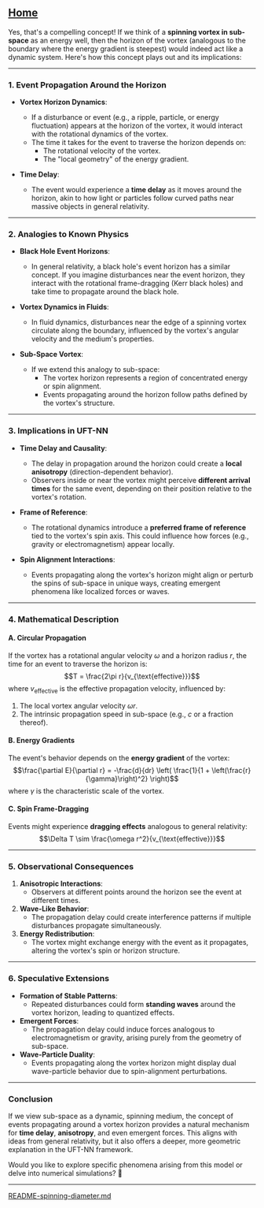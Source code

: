 [Home](https://t2m.io/VwvDcuw)
---

Yes, that's a compelling concept! If we think of a **spinning vortex in sub-space** as an energy well, then the horizon of the vortex (analogous to the boundary where the energy gradient is steepest) would indeed act like a dynamic system. Here's how this concept plays out and its implications:

---

### **1. Event Propagation Around the Horizon**
- **Vortex Horizon Dynamics**:
  - If a disturbance or event (e.g., a ripple, particle, or energy fluctuation) appears at the horizon of the vortex, it would interact with the rotational dynamics of the vortex.
  - The time it takes for the event to traverse the horizon depends on:
    - The rotational velocity of the vortex.
    - The "local geometry" of the energy gradient.

- **Time Delay**:
  - The event would experience a **time delay** as it moves around the horizon, akin to how light or particles follow curved paths near massive objects in general relativity.

---

### **2. Analogies to Known Physics**
- **Black Hole Event Horizons**:
  - In general relativity, a black hole's event horizon has a similar concept. If you imagine disturbances near the event horizon, they interact with the rotational frame-dragging (Kerr black holes) and take time to propagate around the black hole.

- **Vortex Dynamics in Fluids**:
  - In fluid dynamics, disturbances near the edge of a spinning vortex circulate along the boundary, influenced by the vortex's angular velocity and the medium's properties.

- **Sub-Space Vortex**:
  - If we extend this analogy to sub-space:
    - The vortex horizon represents a region of concentrated energy or spin alignment.
    - Events propagating around the horizon follow paths defined by the vortex's structure.

---

### **3. Implications in UFT-NN**
- **Time Delay and Causality**:
  - The delay in propagation around the horizon could create a **local anisotropy** (direction-dependent behavior).
  - Observers inside or near the vortex might perceive **different arrival times** for the same event, depending on their position relative to the vortex's rotation.

- **Frame of Reference**:
  - The rotational dynamics introduce a **preferred frame of reference** tied to the vortex's spin axis. This could influence how forces (e.g., gravity or electromagnetism) appear locally.

- **Spin Alignment Interactions**:
  - Events propagating along the vortex's horizon might align or perturb the spins of sub-space in unique ways, creating emergent phenomena like localized forces or waves.

---

### **4. Mathematical Description**
#### **A. Circular Propagation**
If the vortex has a rotational angular velocity $\omega$ and a horizon radius $r$, the time for an event to traverse the horizon is:
$$T = \frac{2\pi r}{v_{\text{effective}}}$$
where $v_{\text{effective}}$ is the effective propagation velocity, influenced by:
1. The local vortex angular velocity $\omega r$.
2. The intrinsic propagation speed in sub-space (e.g., $c$ or a fraction thereof).

#### **B. Energy Gradients**
The event's behavior depends on the **energy gradient** of the vortex:
$$\frac{\partial E}{\partial r} = -\frac{d}{dr} \left( \frac{1}{1 + \left(\frac{r}{\gamma}\right)^2} \right)$$
where $\gamma$ is the characteristic scale of the vortex.

#### **C. Spin Frame-Dragging**
Events might experience **dragging effects** analogous to general relativity:
$$\Delta T \sim \frac{\omega r^2}{v_{\text{effective}}}$$

---

### **5. Observational Consequences**
1. **Anisotropic Interactions**:
   - Observers at different points around the horizon see the event at different times.
2. **Wave-Like Behavior**:
   - The propagation delay could create interference patterns if multiple disturbances propagate simultaneously.
3. **Energy Redistribution**:
   - The vortex might exchange energy with the event as it propagates, altering the vortex's spin or horizon structure.

---

### **6. Speculative Extensions**
- **Formation of Stable Patterns**:
  - Repeated disturbances could form **standing waves** around the vortex horizon, leading to quantized effects.
- **Emergent Forces**:
  - The propagation delay could induce forces analogous to electromagnetism or gravity, arising purely from the geometry of sub-space.
- **Wave-Particle Duality**:
  - Events propagating along the vortex horizon might display dual wave-particle behavior due to spin-alignment perturbations.

---

### **Conclusion**
If we view sub-space as a dynamic, spinning medium, the concept of events propagating around a vortex horizon provides a natural mechanism for **time delay**, **anisotropy**, and even emergent forces. This aligns with ideas from general relativity, but it also offers a deeper, more geometric explanation in the UFT-NN framework. 

Would you like to explore specific phenomena arising from this model or delve into numerical simulations? 🚀


---

[README-spinning-diameter.md](https://t2m.io/n10UMae)

